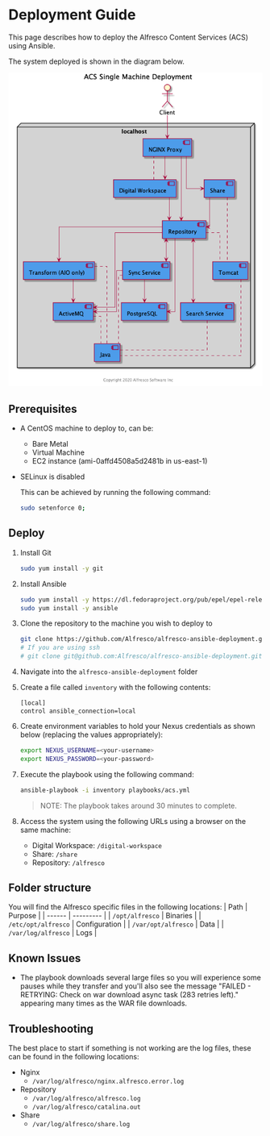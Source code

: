 # Deployment Guide

This page describes how to deploy the Alfresco Content Services (ACS) using Ansible.

The system deployed is shown in the diagram below.

![Single Machine Deployment](./resources/acs-single-machine.png)

## Prerequisites

* A CentOS machine to deploy to, can be:
  * Bare Metal
  * Virtual Machine
  * EC2 instance (ami-0affd4508a5d2481b in us-east-1)
* SELinux is disabled

  This can be achieved by running the following command:

  ```bash
  sudo setenforce 0;
  ```

## Deploy

1. Install Git

    ```bash
    sudo yum install -y git
    ```

2. Install Ansible

    ```bash
    sudo yum install -y https://dl.fedoraproject.org/pub/epel/epel-release-latest-7.noarch.rpm
    sudo yum install -y ansible
    ```

3. Clone the repository to the machine you wish to deploy to

    ```bash
    git clone https://github.com/Alfresco/alfresco-ansible-deployment.git
    # If you are using ssh
    # git clone git@github.com:Alfresco/alfresco-ansible-deployment.git
    ```

4. Navigate into the `alfresco-ansible-deployment` folder
5. Create a file called `inventory` with the following contents:

    ```text
    [local]
    control ansible_connection=local
    ```

6. Create environment variables to hold your Nexus credentials as shown below (replacing the values appropriately):

    ```bash
    export NEXUS_USERNAME=<your-username>
    export NEXUS_PASSWORD=<your-password>
    ```

7. Execute the playbook using the following command:

    ```bash
    ansible-playbook -i inventory playbooks/acs.yml
    ```

    > NOTE: The playbook takes around 30 minutes to complete.

8. Access the system using the following URLs using a browser on the same machine:

    * Digital Workspace: ```/digital-workspace```
    * Share: ```/share```
    * Repository: ```/alfresco```

## Folder structure

You will find the Alfresco specific files in the following locations:
| Path   | Purpose   |
| ------ | --------- |
| ```/opt/alfresco```     | Binaries |
| ```/etc/opt/alfresco``` | Configuration |
| ```/var/opt/alfresco``` | Data |
| ```/var/log/alfresco``` | Logs |

## Known Issues

* The playbook downloads several large files so you will experience some pauses while they transfer and you'll also see the message "FAILED - RETRYING: Check on war download async task (283 retries left)." appearing many times as the WAR file downloads.

## Troubleshooting

The best place to start if something is not working are the log files, these can be found in the following locations:

* Nginx
  * `/var/log/alfresco/nginx.alfresco.error.log`
* Repository
  * `/var/log/alfresco/alfresco.log`
  * `/var/log/alfresco/catalina.out`
* Share
  * `/var/log/alfresco/share.log`
